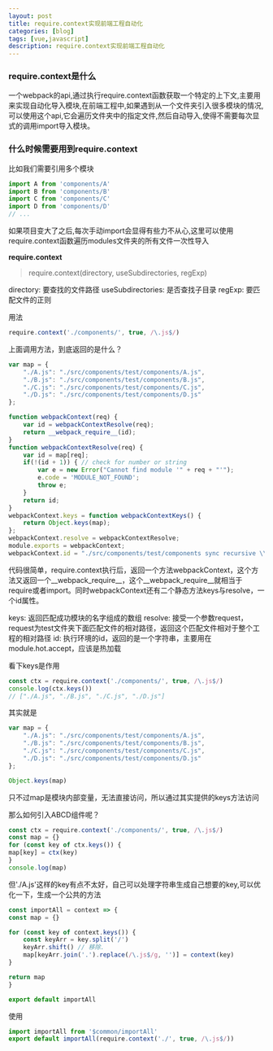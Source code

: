 ```yaml
---
layout: post
title: require.context实现前端工程自动化
categories: [blog]
tags: [vue,javascript]
description: require.context实现前端工程自动化
---
```



### require.context是什么

一个webpack的api,通过执行require.context函数获取一个特定的上下文,主要用来实现自动化导入模块,在前端工程中,如果遇到从一个文件夹引入很多模块的情况,可以使用这个api,它会遍历文件夹中的指定文件,然后自动导入,使得不需要每次显式的调用import导入模块。

### 什么时候需要用到require.context

比如我们需要引用多个模块

```javascript
import A from 'components/A'
import B from 'components/B'
import C from 'components/C'
import D from 'components/D'
// ...
```

如果项目变大了之后,每次手动import会显得有些力不从心,这里可以使用require.context函数遍历modules文件夹的所有文件一次性导入

<strong>require.context</strong>

> require.context(directory, useSubdirectories, regExp)

directory: 要查找的文件路径
useSubdirectories: 是否查找子目录
regExp: 要匹配文件的正则

用法

```javascript
require.context('./components/', true, /\.js$/)
```

上面调用方法，到底返回的是什么？

```javascript
var map = {
    "./A.js": "./src/components/test/components/A.js",
    "./B.js": "./src/components/test/components/B.js",
    "./C.js": "./src/components/test/components/C.js",
    "./D.js": "./src/components/test/components/D.js"
};

function webpackContext(req) {
    var id = webpackContextResolve(req);
    return __webpack_require__(id);
}
function webpackContextResolve(req) {
    var id = map[req];
    if(!(id + 1)) { // check for number or string
        var e = new Error("Cannot find module '" + req + "'");
        e.code = 'MODULE_NOT_FOUND';
        throw e;
    }
    return id;
}
webpackContext.keys = function webpackContextKeys() {
    return Object.keys(map);
};
webpackContext.resolve = webpackContextResolve;
module.exports = webpackContext;
webpackContext.id = "./src/components/test/components sync recursive \\.js$";
```


代码很简单，require.context执行后，返回一个方法webpackContext，这个方法又返回一个__webpack_require__，这个__webpack_require__就相当于require或者import。同时webpackContext还有二个静态方法keys与resolve，一个id属性。

keys: 返回匹配成功模块的名字组成的数组
resolve: 接受一个参数request，request为test文件夹下面匹配文件的相对路径，返回这个匹配文件相对于整个工程的相对路径
id: 执行环境的id，返回的是一个字符串，主要用在module.hot.accept，应该是热加载

看下keys是作用

```javascript
const ctx = require.context('./components/', true, /\.js$/)
console.log(ctx.keys())
// ["./A.js", "./B.js", "./C.js", "./D.js"]
```

其实就是

```javascript
var map = {
    "./A.js": "./src/components/test/components/A.js",
    "./B.js": "./src/components/test/components/B.js",
    "./C.js": "./src/components/test/components/C.js",
    "./D.js": "./src/components/test/components/D.js"
};

Object.keys(map)
```

只不过map是模块内部变量，无法直接访问，所以通过其实提供的keys方法访问

那么如何引入ABCD组件呢？

```javascript
const ctx = require.context('./components/', true, /\.js$/)
const map = {}
for (const key of ctx.keys()) {
map[key] = ctx(key)
}
console.log(map)
```

但'./A.js'这样的key有点不太好，自己可以处理字符串生成自己想要的key,可以优化一下，生成一个公共的方法

```javascript
const importAll = context => {
const map = {}

for (const key of context.keys()) {
    const keyArr = key.split('/')
    keyArr.shift() // 移除.
    map[keyArr.join('.').replace(/\.js$/g, '')] = context(key)
}

return map
}

export default importAll
```

使用

```javascript
import importAll from '$common/importAll'
export default importAll(require.context('./', true, /\.js$/))
```
